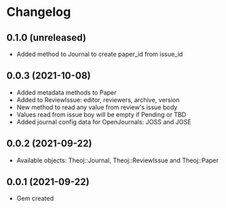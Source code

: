 # Changelog

## 0.1.0 (unreleased)

- Added method to Journal to create paper_id from issue_id

## 0.0.3 (2021-10-08)

- Added metadata methods to Paper
- Added to ReviewIssue: editor, reviewers, archive, version
- New method to read any value from review's issue body
- Values read from issue boy will be empty if Pending or TBD
- Added journal config data for OpenJournals: JOSS and JOSE


## 0.0.2 (2021-09-22)

- Available objects: Theoj::Journal, Theoj::ReviewIssue and Theoj::Paper


## 0.0.1 (2021-09-22)

- Gem created

